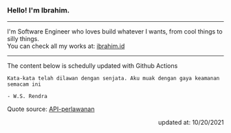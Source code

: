 <h3>Hello! I'm Ibrahim.</h3>

---

I'm Software Engineer who loves build whatever I wants, from cool things to silly things. <br>
You can check all my works at: [ibrahim.id](https://ibrahim.id)

---

The content below is schedully updated with Github Actions

    Kata-kata telah dilawan dengan senjata. Aku muak dengan gaya keamanan semacam ini

    - W.S. Rendra

Quote source: [API-perlawanan](https://github.com/ibamibrhm/api-perlawanan)

<div dir="rtl">
updated at: 10/20/2021
</div>